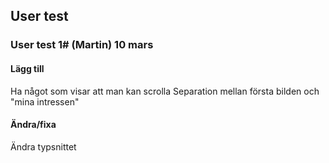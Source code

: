 ## User test

### User test 1# (Martin) 10 mars

#### Lägg till
Ha något som visar att man kan scrolla
Separation mellan första bilden och "mina intressen"
#### Ändra/fixa
Ändra typsnittet
